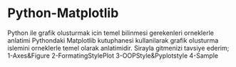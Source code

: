 # Python-Matplotlib
Python ile grafik olusturmak icin temel bilinmesi gerekenleri orneklerle anlatimi
Pythondaki Matplotlib kutuphanesi kullanilarak grafik olusturma islemini orneklerle temel olarak anlatimidir.
Sirayla gitmenizi tavsiye ederim;
1-Axes&Figure
2-FormatingStylePlot
3-OOPStyle&Pyplotstyle
4-Sample
